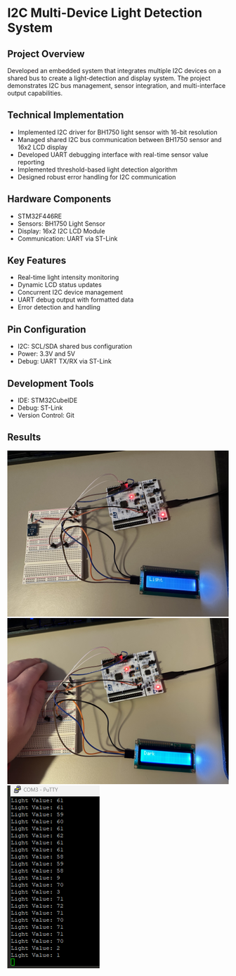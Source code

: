 # I2C Multi-Device Light Detection System

## Project Overview
Developed an embedded system that integrates multiple I2C devices on a shared bus to create a light-detection and display system. The project demonstrates I2C bus management, sensor integration, and multi-interface output capabilities.

## Technical Implementation
- Implemented I2C driver for BH1750 light sensor with 16-bit resolution
- Managed shared I2C bus communication between BH1750 sensor and 16x2 LCD display
- Developed UART debugging interface with real-time sensor value reporting
- Implemented threshold-based light detection algorithm
- Designed robust error handling for I2C communication

## Hardware Components
- STM32F446RE 
- Sensors: BH1750 Light Sensor
- Display: 16x2 I2C LCD Module
- Communication: UART via ST-Link

## Key Features
- Real-time light intensity monitoring
- Dynamic LCD status updates
- Concurrent I2C device management
- UART debug output with formatted data
- Error detection and handling

## Pin Configuration
- I2C: SCL/SDA shared bus configuration
- Power: 3.3V and 5V
- Debug: UART TX/RX via ST-Link

## Development Tools
- IDE: STM32CubeIDE
- Debug: ST-Link
- Version Control: Git

## Results
![Uncovered_Screen](/images/Uncovered_Sensor.jpeg)
![Covered_Screen](/images/Covered_Sensor.jpeg)
![Terminal_Output](/images/Terminal_Output.png)
